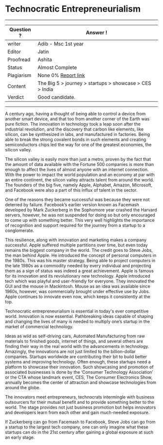 # Technocratic Entrepreneurialism

---
Question ? | Answer ! |
--- | --- |
writer | Adib - Msc 1st year
Editor | Jatin
Proofread | Ashita
Status | Almost Complete
Plagiarism | None 0% [Report link](./plag_reports/plag_technocratic.pdf)
Content | The Big 5 > journey > startups > showcase > CES > India
Verdict | Good candidate.
---

A century ago, having a thought of being able to control a device from another smart device, and that too from another corner of the Earth was pure fiction. 
The innovation in technology took a leap soon after the industrial revolution, and the discovery that carbon like elements, like silicon, can be synthesized in labs, and manufactured in factories.
Being able to break the strong covalent bonds in such elements and creating semiconductors chips led the way for one of the greatest economies, the silicon valley. 

The silicon valley is easily more than just a metro, proven by the fact that the amount of data available with the Fortune 500 companies is more than enough to affect the lives of almost anyone with an internet connection. With the power to impact the world population and an economy at par with an entire continent, the silicon valley attracts talent from around the world.
The founders of the big five, namely Apple, Alphabet, Amazon, Microsoft, and Facebook were also a part of this influx of talent in the sector.

One of the reasons they became successful was because they were not deterred by failure. Facebook’s earlier version known as Facemash developed by Mark Zuckerberg in the Sophomore year crashed the Harvard servers, however, he was not suspended for doing so but only encouraged to come up with something better. This very well highlights the importance of recognition and support required for the journey from a startup to a conglomerate.

This resilience, along with innovation and marketing makes a company successful. Apple suffered multiple partitions over time, but even today remains the biggest company in the world. The credit goes to Steve Jobs, the man behind Apple. He introduced the concept of personal computers in the 1980s. This was his master strategy. Being able to project computers in the late 1980s as a commodity needed by every individual and projecting them as a sign of status was indeed a great achievement. Apple is famous for its innovation and its revolutionary new technology. Apple introduced tech which was playful and user-friendly for everyone. They innovated the GUI and the mouse in Mackintosh. Mouse as an idea was available since 1960s, however, was commercially brought under effective use by Jobs. Apple continues to innovate even now, which keeps it consistently at the top.

Technocratic entrepreneurialism is essential in today's ever competitive world. Innovation is now essential. Pathbreaking ideas capable of shaping and changing the lives of many is needed to multiply one’s startup in the market of commercial technology. 

Ideas as wild as self-driving cars, Automated Manufacturing from raw materials to finished goods, internet of things, and several others are finding their way in the real world with the advancements in technology. Amazingly, the innovations are not just limited to the billion-dollar companies. Startups worldwide are contributing their bit to build better systems and improving technology. Often enough, these startups need a platform to showcase their innovation. 
Such showcasing and promotion of associated businesses is done by the ‘Consumer Technology Association’ or the CTA whose landmark event, CES, The Consumer Electronics Show, annually becomes the center of attraction and showcase technologies from around the globe. 

The innovators meet entrepreneurs, technocrats intermingle with business outsourcers for their mutual benefit and to provide something better to the world. The stage provides not just business promotion but helps innovators and developers learn from each other and gain much-needed exposure. 

If Zuckerberg can go from Facemash to Facebook, Steve Jobs can go from a startup to the largest tech company, one can only imagine what these startups can do in the 21st century after gaining a global exposure at such an early stage.